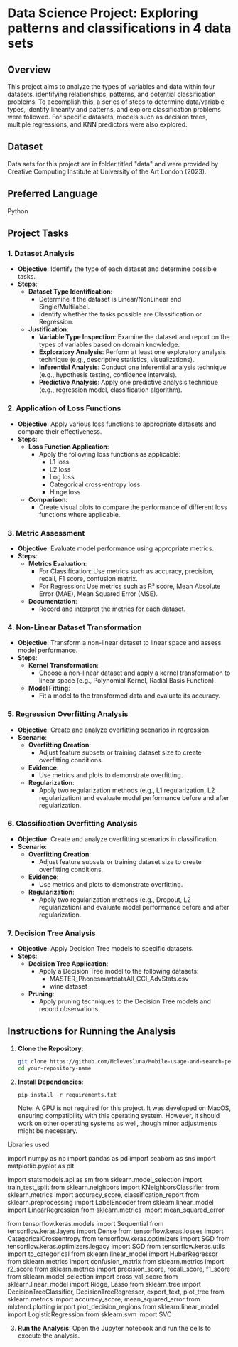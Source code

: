 
# Data Science Project: Exploring patterns and classifications in 4 data sets

## Overview
This project aims to analyze the types of variables and data within four datasets, identifying relationships, patterns, and potential classification problems. To accomplish this, a series of steps to determine data/variable types, identify linearity and patterns, and explore classification problems were followed. For specific datasets, models such as decision trees, multiple regressions, and KNN predictors were also explored.

## Dataset
Data sets for this project are in folder titled "data" and were provided by Creative Computing Institute at University of the Art London (2023). 

## Preferred Language
Python

## Project Tasks

### 1. Dataset Analysis
- **Objective**: Identify the type of each dataset and determine possible tasks.
- **Steps**:
  - **Dataset Type Identification**:
    - Determine if the dataset is Linear/NonLinear and Single/Multilabel.
    - Identify whether the tasks possible are Classification or Regression.
  - **Justification**:
    - **Variable Type Inspection**: Examine the dataset and report on the types of variables based on domain knowledge.
    - **Exploratory Analysis**: Perform at least one exploratory analysis technique (e.g., descriptive statistics, visualizations).
    - **Inferential Analysis**: Conduct one inferential analysis technique (e.g., hypothesis testing, confidence intervals).
    - **Predictive Analysis**: Apply one predictive analysis technique (e.g., regression model, classification algorithm).

### 2. Application of Loss Functions
- **Objective**: Apply various loss functions to appropriate datasets and compare their effectiveness.
- **Steps**:
  - **Loss Function Application**:
    - Apply the following loss functions as applicable:
      - L1 loss
      - L2 loss
      - Log loss
      - Categorical cross-entropy loss
      - Hinge loss
  - **Comparison**:
    - Create visual plots to compare the performance of different loss functions where applicable.

### 3. Metric Assessment
- **Objective**: Evaluate model performance using appropriate metrics.
- **Steps**:
  - **Metrics Evaluation**:
    - For Classification: Use metrics such as accuracy, precision, recall, F1 score, confusion matrix.
    - For Regression: Use metrics such as R² score, Mean Absolute Error (MAE), Mean Squared Error (MSE).
  - **Documentation**:
    - Record and interpret the metrics for each dataset.

### 4. Non-Linear Dataset Transformation
- **Objective**: Transform a non-linear dataset to linear space and assess model performance.
- **Steps**:
  - **Kernel Transformation**:
    - Choose a non-linear dataset and apply a kernel transformation to linear space (e.g., Polynomial Kernel, Radial Basis Function).
  - **Model Fitting**:
    - Fit a model to the transformed data and evaluate its accuracy.

### 5. Regression Overfitting Analysis
- **Objective**: Create and analyze overfitting scenarios in regression.
- **Scenario**:
  - **Overfitting Creation**:
    - Adjust feature subsets or training dataset size to create overfitting conditions.
  - **Evidence**:
    - Use metrics and plots to demonstrate overfitting.
  - **Regularization**:
    - Apply two regularization methods (e.g., L1 regularization, L2 regularization) and evaluate model performance before and after regularization.

### 6. Classification Overfitting Analysis
- **Objective**: Create and analyze overfitting scenarios in classification.
- **Scenario**:
  - **Overfitting Creation**:
    - Adjust feature subsets or training dataset size to create overfitting conditions.
  - **Evidence**:
    - Use metrics and plots to demonstrate overfitting.
  - **Regularization**:
    - Apply two regularization methods (e.g., Dropout, L2 regularization) and evaluate model performance before and after regularization.

### 7. Decision Tree Analysis
- **Objective**: Apply Decision Tree models to specific datasets.
- **Steps**:
  - **Decision Tree Application**:
    - Apply a Decision Tree model to the following datasets:
      - MASTER_PhonesmartdataAll_CCI_AdvStats.csv
      - wine dataset
  - **Pruning**:
    - Apply pruning techniques to the Decision Tree models and record observations.

## Instructions for Running the Analysis

1. **Clone the Repository**:
    ```bash
    git clone https://github.com/Mclevesluna/Mobile-usage-and-search-performance.git
    cd your-repository-name
    ```

2. **Install Dependencies**:
    ```
    pip install -r requirements.txt
    ```
    Note: A GPU is not required for this project. It was developed on MacOS, ensuring compatibility with this operating system. However, it should work on other operating systems as well, though minor adjustments might be necessary.

Libraries used: 

import numpy as np
import pandas as pd
import seaborn as sns
import matplotlib.pyplot as plt

import statsmodels.api as sm 
from sklearn.model_selection import train_test_split
from sklearn.neighbors import KNeighborsClassifier
from sklearn.metrics import accuracy_score, classification_report
from sklearn.preprocessing import LabelEncoder
from sklearn.linear_model import LinearRegression
from sklearn.metrics import mean_squared_error

from tensorflow.keras.models import Sequential
from tensorflow.keras.layers import Dense
from tensorflow.keras.losses import CategoricalCrossentropy
from tensorflow.keras.optimizers import SGD
from tensorflow.keras.optimizers.legacy import SGD
from tensorflow.keras.utils import to_categorical
from sklearn.linear_model import HuberRegressor
from sklearn.metrics import confusion_matrix
from sklearn.metrics import r2_score
from sklearn.metrics import precision_score, recall_score, f1_score
from sklearn.model_selection import cross_val_score
from sklearn.linear_model import Ridge, Lasso
from sklearn.tree import DecisionTreeClassifier, DecisionTreeRegressor, export_text, plot_tree
from sklearn.metrics import accuracy_score, mean_squared_error
from mlxtend.plotting import plot_decision_regions
from sklearn.linear_model import LogisticRegression
from sklearn.svm import SVC

3. **Run the Analysis**:
    Open the Jupyter notebook and run the cells to execute the analysis.
